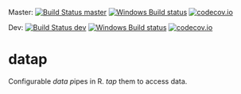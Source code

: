 

Master: [![Build Status master](https://travis-ci.org/gluc/datap.svg?branch=master)](https://travis-ci.org/gluc/datap) [![Windows Build status]( https://ci.appveyor.com/api/projects/status/github/gluc/datap?branch=master&svg=true)](https://ci.appveyor.com/project/gluc/data.tree) [![codecov.io](http://codecov.io/github/gluc/datap/coverage.svg?branch=master)](http://codecov.io/github/gluc/datap?branch=master)

Dev: [![Build Status dev](https://travis-ci.org/gluc/datap.svg?branch=dev)](https://travis-ci.org/gluc/datap) [![Windows Build status]( https://ci.appveyor.com/api/projects/status/github/gluc/datap?branch=dev&svg=true)](https://ci.appveyor.com/project/gluc/datap) [![codecov.io](http://codecov.io/github/gluc/datap/coverage.svg?branch=dev)](http://codecov.io/github/gluc/datap?branch=dev)

# datap
Configurable *data* *p*ipes in R. *tap* them to access data.


